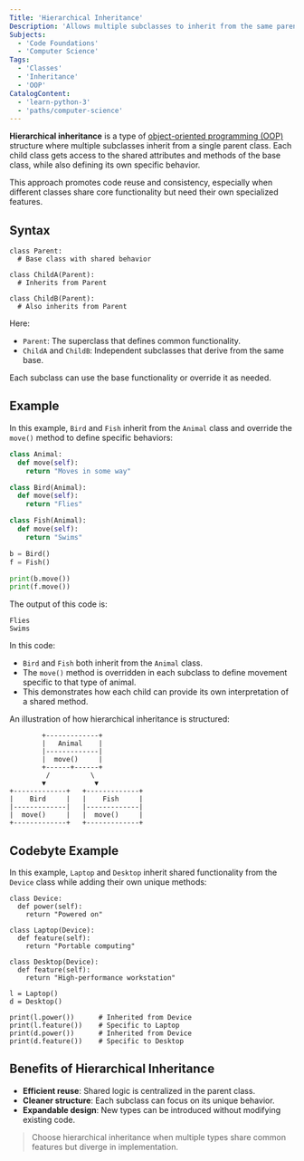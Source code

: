 ```yaml
---
Title: 'Hierarchical Inheritance'
Description: 'Allows multiple subclasses to inherit from the same parent class, enabling shared behavior across different child classes.'
Subjects:
  - 'Code Foundations'
  - 'Computer Science'
Tags:
  - 'Classes'
  - 'Inheritance'
  - 'OOP'
CatalogContent:
  - 'learn-python-3'
  - 'paths/computer-science'
---
```


**Hierarchical inheritance** is a type of [object-oriented programming (OOP)](https://www.codecademy.com/resources/blog/object-oriented-programming) structure where multiple subclasses inherit from a single parent class. Each child class gets access to the shared attributes and methods of the base class, while also defining its own specific behavior.

This approach promotes code reuse and consistency, especially when different classes share core functionality but need their own specialized features.

## Syntax

```pseudo
class Parent:
  # Base class with shared behavior

class ChildA(Parent):
  # Inherits from Parent

class ChildB(Parent):
  # Also inherits from Parent
```

Here:

- `Parent`: The superclass that defines common functionality.
- `ChildA` and `ChildB`: Independent subclasses that derive from the same base.

Each subclass can use the base functionality or override it as needed.

## Example

In this example, `Bird` and `Fish` inherit from the `Animal` class and override the `move()` method to define specific behaviors:

```py
class Animal:
  def move(self):
    return "Moves in some way"

class Bird(Animal):
  def move(self):
    return "Flies"

class Fish(Animal):
  def move(self):
    return "Swims"

b = Bird()
f = Fish()

print(b.move())
print(f.move())
```

The output of this code is:

```shell
Flies  
Swims
```

In this code:

- `Bird` and `Fish` both inherit from the `Animal` class.
- The `move()` method is overridden in each subclass to define movement specific to that type of animal.
- This demonstrates how each child can provide its own interpretation of a shared method.

An illustration of how hierarchical inheritance is structured:

```
        +-------------+
        |   Animal    |
        |-------------|
        |  move()     |
        +------+------+
         /          \
        ▼            ▼
+-------------+   +-------------+
|    Bird     |   |    Fish     |
|-------------|   |-------------|
|  move()     |   |  move()     |
+-------------+   +-------------+
```

## Codebyte Example

In this example, `Laptop` and `Desktop` inherit shared functionality from the `Device` class while adding their own unique methods:

```codebyte/python
class Device:
  def power(self):
    return "Powered on"

class Laptop(Device):
  def feature(self):
    return "Portable computing"

class Desktop(Device):
  def feature(self):
    return "High-performance workstation"

l = Laptop()
d = Desktop()

print(l.power())      # Inherited from Device
print(l.feature())    # Specific to Laptop
print(d.power())      # Inherited from Device
print(d.feature())    # Specific to Desktop
```

## Benefits of Hierarchical Inheritance

- **Efficient reuse**: Shared logic is centralized in the parent class.
- **Cleaner structure**: Each subclass can focus on its unique behavior.
- **Expandable design**: New types can be introduced without modifying existing code.

> Choose hierarchical inheritance when multiple types share common features but diverge in implementation.
